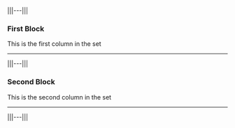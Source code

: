 |||---|||
### First Block

This is the first column in the set

---
|||---|||
### Second Block

This is the second column in the set

---
|||---|||

